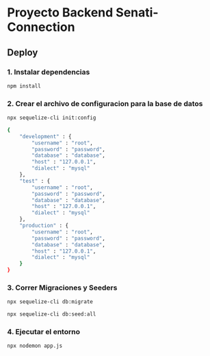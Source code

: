 # Proyecto Backend Senati-Connection

## Deploy

### 1. Instalar dependencias

```bash
npm install
```

### 2. Crear el archivo de configuracion para la base de datos

```bash
npx sequelize-cli init:config
```        

```bash
{
    "development" : {
        "username" : "root",
        "password" : "password",
        "database" : "database",
        "host" : "127.0.0.1",
        "dialect" : "mysql"
    },
    "test" : {
        "username" : "root",
        "password" : "password",
        "database" : "database",
        "host" : "127.0.0.1",
        "dialect" : "mysql"
    },
    "production" : {
        "username" : "root",
        "password" : "password",
        "database" : "database",
        "host" : "127.0.0.1",
        "dialect" : "mysql"
    }
}
```

### 3. Correr Migraciones y Seeders

```bash
npx sequelize-cli db:migrate
```

```bash
npx sequelize-cli db:seed:all
```

### 4. Ejecutar el entorno

```bash
npx nodemon app.js
```
